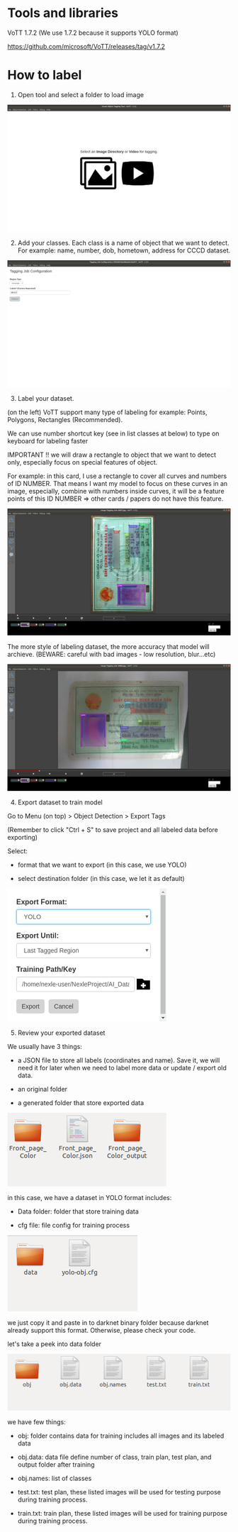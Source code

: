 # Tools and libraries

VoTT 1.7.2 (We use 1.7.2 because it supports YOLO format)

https://github.com/microsoft/VoTT/releases/tag/v1.7.2

# How to label
1. Open tool and select a folder to load image

![VoTT 1.7.2](https://github.com/chaunnt/AI_PaperReader/blob/master/Docs/images/Screenshot%20from%202020-09-21%2009-14-21.png?raw=true)

2. Add your classes. Each class is a name of object that we want to detect. For example: name, number, dob, hometown, address for CCCD dataset.

![Add your classes](https://github.com/chaunnt/AI_PaperReader/blob/master/Docs/images/Screenshot%20from%202020-09-21%2009-14-46.png?raw=true)

3. Label your dataset. 

(on the left) VoTT support many type of labeling for example: Points, Polygons, Rectangles (Recommended).

We can use number shortcut key (see in list classes at below) to type on keyboard for labeling faster

IMPORTANT !! we will draw a rectangle to object that we want to detect only, especially focus on special features of object.

For example: in this card, I use a rectangle to cover all curves and numbers of ID NUMBER. That means I want my model to focus on these curves in an image, especially, combine with numbers inside curves, it will be a feature points of this ID NUMBER => other cards / papers do not have this feature.

![Label your dataset](https://github.com/chaunnt/AI_PaperReader/blob/master/Docs/images/Screenshot%20from%202020-09-21%2009-57-59.png?raw=true)

The more style of labeling dataset, the more accuracy that model will archieve. (BEWARE: careful with bad images - low resolution, blur...etc)

![Label your dataset](https://github.com/chaunnt/AI_PaperReader/blob/master/Docs/images/Screenshot%20from%202020-09-21%2010-04-05.png?raw=true)

4. Export dataset to train model

Go to Menu (on top) > Object Detection > Export Tags

(Remember to click "Ctrl + S" to save project and all labeled data before exporting)

Select:

- format that we want to export (in this case, we use YOLO)

- select destination folder (in this case, we let it as default)

![Export dataset](https://github.com/chaunnt/AI_PaperReader/blob/master/Docs/images/Screenshot%20from%202020-09-21%2010-29-43.png?raw=true)

5. Review your exported dataset

We usually have 3 things: 

- a JSON file to store all labels (coordinates and name). Save it, we will need it for later when we need to label more data or update / export old data.

- an original folder

- a generated folder that store exported data

![Review your exported dataset](https://github.com/chaunnt/AI_PaperReader/blob/master/Docs/images/Screenshot%20from%202020-09-21%2010-32-44.png?raw=true)

in this case, we have a dataset in YOLO format includes:

- Data folder: folder that store training data

- cfg file: file config for training process

![YOLO format](https://github.com/chaunnt/AI_PaperReader/blob/master/Docs/images/Screenshot%20from%202020-09-21%2010-32-58.png?raw=true)

we just copy it and paste in to darknet binary folder because darknet already support this format. Otherwise, please check your code. 

let's take a peek into data folder

![Dataset](https://github.com/chaunnt/AI_PaperReader/blob/master/Docs/images/Screenshot%20from%202020-09-21%2010-33-02.png?raw=true)

we have few things:

- obj: folder contains data for training includes all images and its labeled data

- obj.data: data file define number of class, train plan, test plan, and output folder after training

- obj.names: list of classes

- test.txt: test plan, these listed images will be used for testing purpose during training process.

- train.txt: train plan, these listed images will be used for training purpose during training process.
 






